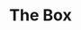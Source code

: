 ---
title: "The Box"
playwright:
period: Spring
season: In House
season_sort: 310
venue: New Theatre

cast:
    - role: Girl
      name: Elle O'Rorke

crew:
    - role: Director
      name: Luke Leonard

---